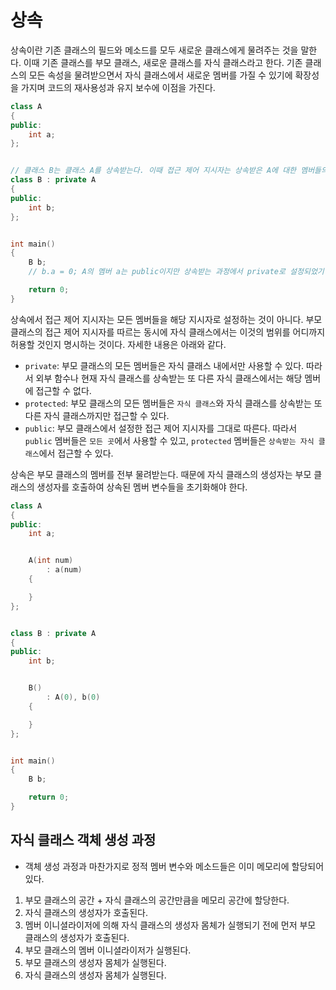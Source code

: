# 상속
상속이란 기존 클래스의 필드와 메소드를 모두 새로운 클래스에게 물려주는 것을 말한다. 이때 기존 클래스를 부모 클래스, 새로운 클래스를 자식 클래스라고 한다. 기존 클래스의 모든 속성을 물려받으면서 자식 클래스에서 새로운 멤버를 가질 수 있기에 확장성을 가지며 코드의 재사용성과 유지 보수에 이점을 가진다.

```cpp
class A
{
public:
    int a;
};


// 클래스 B는 클래스 A를 상속받는다. 이때 접근 제어 지시자는 상속받은 A에 대한 멤버들의 접근 범위를 설정한다.
class B : private A
{
public:
    int b;
};


int main()
{
    B b;
    // b.a = 0; A의 멤버 a는 public이지만 상속받는 과정에서 private로 설정되었기 때문에 접근할 수 없다.

    return 0;
}
```

상속에서 접근 제어 지시자는 모든 멤버들을 해당 지시자로 설정하는 것이 아니다. 부모 클래스의 접근 제어 지시자를 따르는 동시에 자식 클래스에서는 이것의 범위를 어디까지 허용할 것인지 명시하는 것이다. 자세한 내용은 아래와 같다.
- `private`: 부모 클래스의 모든 멤버들은 자식 클래스 내에서만 사용할 수 있다. 따라서 외부 함수나 현재 자식 클래스를 상속받는 또 다른 자식 클래스에서는 해당 멤버에 접근할 수 없다.
- `protected`: 부모 클래스의 모든 멤버들은 `자식 클래스`와 자식 클래스를 상속받는 또 다른 자식 클래스까지만 접근할 수 있다.
- `public`: 부모 클래스에서 설정한 접근 제어 지시자를 그대로 따른다. 따라서 `public` 멤버들은 `모든 곳`에서 사용할 수 있고, `protected` 멤버들은 `상속받는 자식 클래스`에서 접근할 수 있다.

상속은 부모 클래스의 멤버를 전부 물려받는다. 때문에 자식 클래스의 생성자는 부모 클래스의 생성자를 호출하여 상속된 멤버 변수들을 초기화해야 한다.

```cpp
class A
{
public:
    int a;


    A(int num)
        : a(num)
    {

    }
};


class B : private A
{
public:
    int b;


    B()
        : A(0), b(0)
    {

    }
};


int main()
{
    B b;

    return 0;
}
```

## 자식 클래스 객체 생성 과정
- 객체 생성 과정과 마찬가지로 정적 멤버 변수와 메소드들은 이미 메모리에 할당되어 있다.
1. 부모 클래스의 공간 + 자식 클래스의 공간만큼을 메모리 공간에 할당한다.
2. 자식 클래스의 생성자가 호출된다.
3. 멤버 이니셜라이저에 의해 자식 클래스의 생성자 몸체가 실행되기 전에 먼저 부모 클래스의 생성자가 호출된다.
4. 부모 클래스의 멤버 이니셜라이저가 실행된다.
5. 부모 클래스의 생성자 몸체가 실행된다.
6. 자식 클래스의 생성자 몸체가 실행된다.
